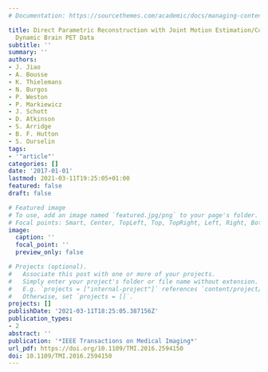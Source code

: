 ```yaml
---
# Documentation: https://sourcethemes.com/academic/docs/managing-content/

title: Direct Parametric Reconstruction with Joint Motion Estimation/Correction for
  Dynamic Brain PET Data
subtitle: ''
summary: ''
authors:
- J. Jiao
- A. Bousse
- K. Thielemans
- N. Burgos
- P. Weston
- P. Markiewicz
- J. Schott
- D. Atkinson
- S. Arridge
- B. F. Hutton
- S. Ourselin
tags:
- '"article"'
categories: []
date: '2017-01-01'
lastmod: 2021-03-11T19:25:05+01:00
featured: false
draft: false

# Featured image
# To use, add an image named `featured.jpg/png` to your page's folder.
# Focal points: Smart, Center, TopLeft, Top, TopRight, Left, Right, BottomLeft, Bottom, BottomRight.
image:
  caption: ''
  focal_point: ''
  preview_only: false

# Projects (optional).
#   Associate this post with one or more of your projects.
#   Simply enter your project's folder or file name without extension.
#   E.g. `projects = ["internal-project"]` references `content/project/deep-learning/index.md`.
#   Otherwise, set `projects = []`.
projects: []
publishDate: '2021-03-11T18:25:05.387156Z'
publication_types:
- 2
abstract: ''
publication: '*IEEE Transactions on Medical Imaging*'
url_pdf: https://doi.org/10.1109/TMI.2016.2594150
doi: 10.1109/TMI.2016.2594150
---
```

